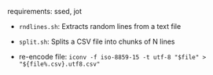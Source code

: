 requirements: ssed, jot

- `rndlines.sh`: Extracts random lines from a text file
- `split.sh`: Splits a CSV file into chunks of N lines

- re-encode file: `iconv -f iso-8859-15 -t utf-8 "$file" > "${file%.csv}.utf8.csv"`
